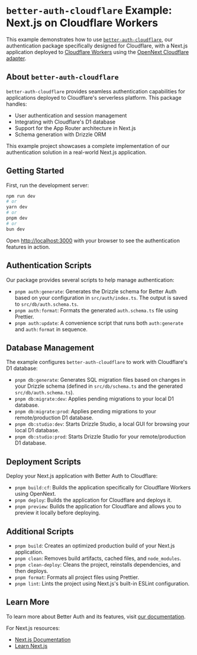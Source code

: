 # `better-auth-cloudflare` Example: Next.js on Cloudflare Workers

This example demonstrates how to use [`better-auth-cloudflare`](https://github.com/better-auth/better-auth), our authentication package specifically designed for Cloudflare, with a Next.js application deployed to [Cloudflare Workers](https://workers.cloudflare.com/) using the [OpenNext Cloudflare adapter](https://github.com/opennextjs/opennextjs-cloudflare).

## About `better-auth-cloudflare`

`better-auth-cloudflare` provides seamless authentication capabilities for applications deployed to Cloudflare's serverless platform. This package handles:

- User authentication and session management
- Integrating with Cloudflare's D1 database
- Support for the App Router architecture in Next.js
- Schema generation with Drizzle ORM

This example project showcases a complete implementation of our authentication solution in a real-world Next.js application.

## Getting Started

First, run the development server:

```bash
npm run dev
# or
yarn dev
# or
pnpm dev
# or
bun dev
```

Open [http://localhost:3000](http://localhost:3000) with your browser to see the authentication features in action.

## Authentication Scripts

Our package provides several scripts to help manage authentication:

- `pnpm auth:generate`: Generates the Drizzle schema for Better Auth based on your configuration in `src/auth/index.ts`. The output is saved to `src/db/auth.schema.ts`.
- `pnpm auth:format`: Formats the generated `auth.schema.ts` file using Prettier.
- `pnpm auth:update`: A convenience script that runs both `auth:generate` and `auth:format` in sequence.

## Database Management

The example configures `better-auth-cloudflare` to work with Cloudflare's D1 database:

- `pnpm db:generate`: Generates SQL migration files based on changes in your Drizzle schema (defined in `src/db/schema.ts` and the generated `src/db/auth.schema.ts`).
- `pnpm db:migrate:dev`: Applies pending migrations to your local D1 database.
- `pnpm db:migrate:prod`: Applies pending migrations to your remote/production D1 database.
- `pnpm db:studio:dev`: Starts Drizzle Studio, a local GUI for browsing your local D1 database.
- `pnpm db:studio:prod`: Starts Drizzle Studio for your remote/production D1 database.

## Deployment Scripts

Deploy your Next.js application with Better Auth to Cloudflare:

- `pnpm build:cf`: Builds the application specifically for Cloudflare Workers using OpenNext.
- `pnpm deploy`: Builds the application for Cloudflare and deploys it.
- `pnpm preview`: Builds the application for Cloudflare and allows you to preview it locally before deploying.

## Additional Scripts

- `pnpm build`: Creates an optimized production build of your Next.js application.
- `pnpm clean`: Removes build artifacts, cached files, and `node_modules`.
- `pnpm clean-deploy`: Cleans the project, reinstalls dependencies, and then deploys.
- `pnpm format`: Formats all project files using Prettier.
- `pnpm lint`: Lints the project using Next.js's built-in ESLint configuration.

## Learn More

To learn more about Better Auth and its features, visit [our documentation](https://github.com/better-auth/better-auth).

For Next.js resources:

- [Next.js Documentation](https://nextjs.org/docs)
- [Learn Next.js](https://nextjs.org/learn)
